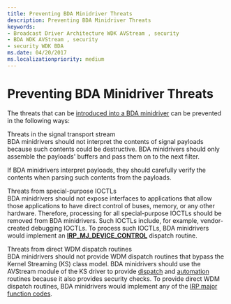 ```yaml
---
title: Preventing BDA Minidriver Threats
description: Preventing BDA Minidriver Threats
keywords:
- Broadcast Driver Architecture WDK AVStream , security
- BDA WDK AVStream , security
- security WDK BDA
ms.date: 04/20/2017
ms.localizationpriority: medium
---
```


# Preventing BDA Minidriver Threats





The threats that can be [introduced into a BDA minidriver](introducing-threats-to-a-bda-minidriver.md) can be prevented in the following ways:

<a href="" id="threats-in-the-signal-transport-stream"></a>Threats in the signal transport stream  
BDA minidrivers should not interpret the contents of signal payloads because such contents could be destructive. BDA minidrivers should only assemble the payloads' buffers and pass them on to the next filter.

 

If BDA minidrivers interpret payloads, they should carefully verify the contents when parsing such contents from the payloads.

<a href="" id="threats-from-special-purpose-ioctls"></a>Threats from special-purpose IOCTLs  
BDA minidrivers should not expose interfaces to applications that allow those applications to have direct control of buses, memory, or any other hardware. Therefore, processing for all special-purpose IOCTLs should be removed from BDA minidrivers. Such IOCTLs include, for example, vendor-created debugging IOCTLs. To process such IOCTLs, BDA minidrivers would implement an [**IRP\_MJ\_DEVICE\_CONTROL**](../kernel/irp-mj-device-control.md) dispatch routine.

<a href="" id="threats-from-direct-wdm-dispatch-routines"></a>Threats from direct WDM dispatch routines  
BDA minidrivers should not provide WDM dispatch routines that bypass the Kernel Streaming (KS) class model. BDA minidrivers should use the AVStream module of the KS driver to provide [dispatch](creating-dispatch-tables.md) and [automation](defining-automation-tables.md) routines because it also provides security checks. To provide direct WDM dispatch routines, BDA minidrivers would implement any of the [IRP major function codes](../kernel/irp-major-function-codes.md).

 

